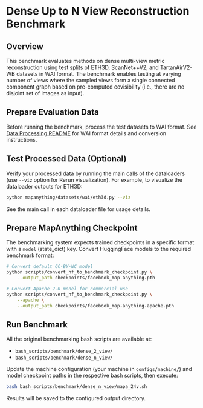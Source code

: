 # Dense Up to N View Reconstruction Benchmark

## Overview

This benchmark evaluates methods on dense multi-view metric reconstruction using test splits of ETH3D, ScanNet++V2, and TartanAirV2-WB datasets in WAI format.
The benchmark enables testing at varying number of views where the sampled views form a single connected component graph based on pre-computed covisibility (i.e., there are no disjoint set of images as input).

## Prepare Evaluation Data

Before running the benchmark, process the test datasets to WAI format. See [Data Processing README](../../data_processing/README.md) for WAI format details and conversion instructions.

## Test Processed Data (Optional)

Verify your processed data by running the main calls of the dataloaders (use `--viz` option for Rerun visualization). For example, to visualize the dataloader outputs for ETH3D:

```bash
python mapanything/datasets/wai/eth3d.py --viz
```

See the main call in each dataloader file for usage details.

## Prepare MapAnything Checkpoint

The benchmarking system expects trained checkpoints in a specific format with a `model` (state_dict) key. Convert HuggingFace models to the required benchmark format:

```bash
# Convert default CC-BY-NC model
python scripts/convert_hf_to_benchmark_checkpoint.py \
    --output_path checkpoints/facebook_map-anything.pth

# Convert Apache 2.0 model for commercial use
python scripts/convert_hf_to_benchmark_checkpoint.py \
    --apache \
    --output_path checkpoints/facebook_map-anything-apache.pth
```

## Run Benchmark

All the original benchmarking bash scripts are available at:
- `bash_scripts/benchmark/dense_2_view/`
- `bash_scripts/benchmark/dense_n_view/`

Update the machine configuration (your machine in `configs/machine/`) and model checkpoint paths in the respective bash scripts, then execute:

```bash
bash bash_scripts/benchmark/dense_n_view/mapa_24v.sh
```

Results will be saved to the configured output directory.
